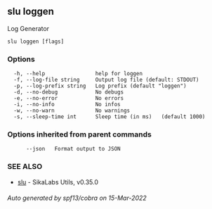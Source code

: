 ## slu loggen

Log Generator

```
slu loggen [flags]
```

### Options

```
  -h, --help                help for loggen
  -f, --log-file string     Output log file (default: STDOUT)
  -p, --log-prefix string   Log prefix (default "loggen")
  -d, --no-debug            No debugs
  -e, --no-error            No errors
  -i, --no-info             No infos
  -w, --no-warn             No warnings
  -s, --sleep-time int      Sleep time (in ms)	 (default 1000)
```

### Options inherited from parent commands

```
      --json   Format output to JSON
```

### SEE ALSO

* [slu](slu.md)	 - SikaLabs Utils, v0.35.0

###### Auto generated by spf13/cobra on 15-Mar-2022

